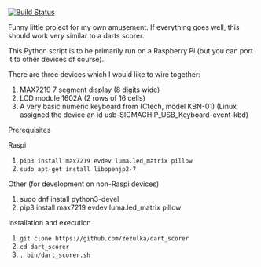 [![Build Status](https://travis-ci.org/zezulka/dart_scorer.svg?branch=master)](https://travis-ci.org/zezulka/dart_scorer)

Funny little project for my own amusement.
If everything goes well, this should work very similar to a darts scorer.

This Python script is to be primarily run on a Raspberry Pi 
(but you can port it to other devices of course).

There are three devices which I would like to wire together:

1. MAX7219 7 segment display (8 digits wide)
2. LCD module 1602A (2 rows of 16 cells)
3. A very basic numeric keyboard from (Ctech, model KBN-01)
   (Linux assigned the device an id usb-SIGMACHIP_USB_Keyboard-event-kbd)

Prerequisites

Raspi
1. ```pip3 install max7219 evdev luma.led_matrix pillow```
2. ```sudo apt-get install libopenjp2-7```

Other (for development on non-Raspi devices)
1. sudo dnf install python3-devel
2. pip3 install max7219 evdev luma.led_matrix pillow

Installation and execution

1. ```git clone https://github.com/zezulka/dart_scorer```
2. ```cd dart_scorer```
3. ```. bin/dart_scorer.sh```
